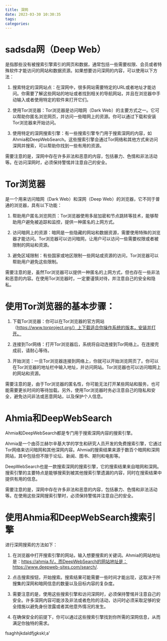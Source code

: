 ```yaml
---
title: 深网
date: 2023-03-30 10:30:35
tags:
categories:
---
```


# sadsda网（Deep Web）

是指那些没有被搜索引擎索引的网页和数据，通常包括一些需要权限、会员或者特殊软件才能访问的网站和数据资源。如果想要访问深网的内容，可以使用以下方法：

1. 搜索特定的深网站点：在深网中，很多网站需要特定的URL或者地址才能访问。你需要了解这些网站的地址或者找到相关的导航网站，并且在浏览器中手动输入或者使用特定的软件来打开它们。

2. 使用Tor浏览器：Tor浏览器是访问暗网（Dark Web）的主要方式之一。它可以帮助你匿名浏览网页，并访问一些暗网上的资源。你可以通过下载和安装Tor浏览器来开始访问。

3. 使用特定的深网搜索引擎：有一些搜索引擎专门用于搜索深网的内容，如Ahmia和DeepWebSearch。这些搜索引擎会通过Tor网络和其他方式来访问深网并搜索，可以帮助你找到一些有用的资源。

需要注意的是，深网中存在许多非法和恶意的内容，包括暴力、色情和非法活动等。在访问深网时，必须保持警惕并注意自己的安全。

# Tor浏览器

是一个用来访问暗网（Dark Web）和深网（Deep Web）的浏览器，它不同于普通的浏览器，具有以下功能：

1. 帮助用户匿名浏览网页：Tor浏览器使用多层加密和节点跳转等技术，能够帮助用户避免被追踪和监控，提供一种匿名的上网方式。

2. 访问暗网上的资源：暗网是一些隐藏的网站和数据资源，需要使用特殊的浏览器才能访问。Tor浏览器可以访问暗网，让用户可以访问一些需要权限或者被限制的网站和资源。

3. 避免区域限制：有些国家或地区限制一些网站或资源的访问，Tor浏览器可以帮助用户避免这些限制。

需要注意的是，虽然Tor浏览器可以提供一种匿名的上网方式，但也存在一些非法和恶意的内容。在使用Tor浏览器时，一定要谨慎对待，并注意自己的安全和隐私。

# 使用Tor浏览器的基本步骤：

1. 下载Tor浏览器：你可以在Tor浏览器的官方网站（https://www.torproject.org/）上下载适合你操作系统的版本，安装并打开。

2. 连接到Tor网络：打开Tor浏览器后，系统将自动连接到Tor网络上。在连接完成前，请耐心等待。

3. 开始浏览：一旦Tor浏览器连接到网络上，你就可以开始浏览网页了。你可以在Tor浏览器的地址栏中输入地址，并访问网站。Tor浏览器也可以访问暗网上的网站和资源。

需要注意的是，由于Tor浏览器的匿名性，你可能无法打开某些网站和服务，也可能需要更长时间的等待加载。另外，使用Tor浏览器时务必注意自己的隐私和安全，避免访问非法或恶意网站，以及保护个人信息。

# Ahmia和DeepWebSearch

Ahmia和DeepWebSearch都是专门用于搜索深网内容的搜索引擎。

Ahmia是一个由芬兰赫尔辛基大学的学生和研究人员开发的免费搜索引擎，它通过Tor网络来访问暗网和其他深网内容。Ahmia的搜索结果来源于数百个暗网和深网网站，其中包括但不限于论坛、新闻、图书、期刊和电影等。

DeepWebSearch也是一款搜索深网的搜索引擎，它的搜索结果来自暗网和深网。搜索引擎的主要特点是能够搜索到被其他搜索引擎遗漏的内容，同时在搜索结果中提供有用的信息。

需要注意的是，深网中存在许多非法和恶意的内容，包括暴力、色情和非法活动等。在使用这些深网搜索引擎时，必须保持警惕并注意自己的安全。

# 使用Ahmia和DeepWebSearch搜索引擎

进行深网搜索的方法如下：

1. 在浏览器中打开搜索引擎的网站，输入想要搜索的关键词。Ahmia的网站地址是：https://ahmia.fi/，而DeepWebSearch的网站地址是：https://www.deepweb-sites.com/search/.

2. 点击搜索按钮，开始搜索。搜索结果可能需要一些时间才能出现，这取决于所搜集的深网和暗网信息的数量以及目标内容的复杂度。

3. 需要注意的是，使用这些搜索引擎和访问深网时，必须保持警惕并注意自己的安全。许多深网内容可能涉及非法或者危险的活动，访问时必须采取足够的安全措施以避免身份泄露或者其他意外情况的发生。

4. 在确保安全的前提下，你可以通过这些搜索引擎找到你所需的深网信息，从而满足你独特的需求。

fsaghhjkdaldfjgkskl;a'
